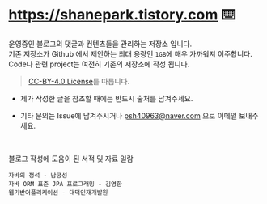# https://shanepark.tistory.com ⌨️

운영중인 블로그의 댓글과 컨텐츠들을 관리하는 저장소 입니다.  
기존 저장소가 Github 에서 제안하는 최대 용량인 `1GB`에 매우 가까워져 이주합니다.  
Code나 관련 project는 여전히 기존의 저장소에 작성 됩니다.
> <a href="https://github.com/Shane-Park/markdownBlog/blob/master/LICENSE"> CC-BY-4.0 License</a>를 따릅니다.  
- 제가 작성한 글을 참조할 때에는 반드시 출처를 남겨주세요.
 
- 기타 문의는 Issue에 남겨주시거나 psh40963@naver.com 으로 이메일 보내주세요.  

<br/>

블로그 작성에 도움이 된 서적 및 자료 일람

```
자바의 정석 - 남궁성
자바 ORM 표준 JPA 프로그래밍 - 김영한
웹기반어플리케이션 - 대덕인재개발원
```

